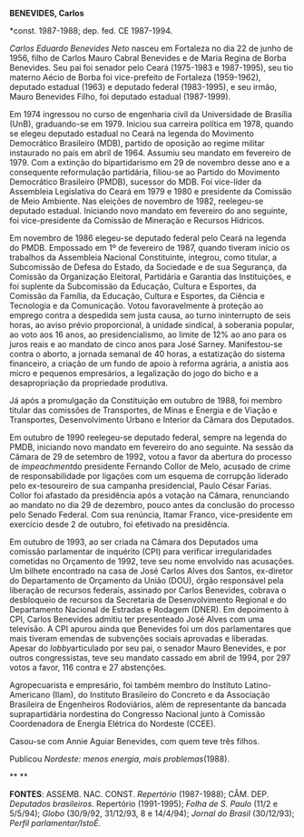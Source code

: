 **BENEVIDES, Carlos**

\*const. 1987-1988; dep. fed. CE 1987-1994.

*Carlos Eduardo Benevides Neto* nasceu em Fortaleza no dia 22 de junho
de 1956, filho de Carlos Mauro Cabral Benevides e de Maria Regina de
Borba Benevides. Seu pai foi senador pelo Ceará (1975-1983 e 1987-1995),
seu tio materno Aécio de Borba foi vice-prefeito de Fortaleza
(1959-1962), deputado estadual (1963) e deputado federal (1983-1995), e
seu irmão, Mauro Benevides Filho, foi deputado estadual (1987-1999).

Em 1974 ingressou no curso de engenharia civil da Universidade de
Brasília (UnB), graduando-se em 1979. Iniciou sua carreira política em
1978, quando se elegeu deputado estadual no Ceará na legenda do
Movimento Democrático Brasileiro (MDB), partido de oposição ao regime
militar instaurado no país em abril de 1964. Assumiu seu mandato em
fevereiro de 1979. Com a extinção do bipartidarismo em 29 de novembro
desse ano e a consequente reformulação partidária, filiou-se ao Partido
do Movimento Democrático Brasileiro (PMDB), sucessor do MDB. Foi
vice-líder da Assembleia Legislativa do Ceará em 1979 e 1980 e
presidente da Comissão de Meio Ambiente. Nas eleições de novembro de
1982, reelegeu-se deputado estadual. Iniciando novo mandato em fevereiro
do ano seguinte, foi vice-presidente da Comissão de Mineração e Recursos
Hídricos.

Em novembro de 1986 elegeu-se deputado federal pelo Ceará na legenda do
PMDB. Empossado em 1º de fevereiro de 1987, quando tiveram início os
trabalhos da Assembleia Nacional Constituinte, integrou, como titular, a
Subcomissão de Defesa do Estado, da Sociedade e de sua Segurança, da
Comissão da Organização Eleitoral, Partidária e Garantia das
Instituições, e foi suplente da Subcomissão da Educação, Cultura e
Esportes, da Comissão da Família, da Educação, Cultura e Esportes, da
Ciência e Tecnologia e da Comunicação. Votou favoravelmente à proteção
ao emprego contra a despedida sem justa causa, ao turno ininterrupto de
seis horas, ao aviso prévio proporcional, à unidade sindical, à
soberania popular, ao voto aos 16 anos, ao presidencialismo, ao limite
de 12% ao ano para os juros reais e ao mandato de cinco anos para José
Sarney. Manifestou-se contra o aborto, a jornada semanal de 40 horas, a
estatização do sistema financeiro, a criação de um fundo de apoio à
reforma agrária, a anistia aos micro e pequenos empresários, a
legalização do jogo do bicho e a desapropriação da propriedade
produtiva.

Já após a promulgação da Constituição em outubro de 1988, foi membro
titular das comissões de Transportes, de Minas e Energia e de Viação e
Transportes, Desenvolvimento Urbano e Interior da Câmara dos Deputados.

Em outubro de 1990 reelegeu-se deputado federal, sempre na legenda do
PMDB, iniciando novo mandato em fevereiro do ano seguinte. Na sessão da
Câmara de 29 de setembro de 1992, votou a favor da abertura do processo
de *impeachment*do presidente Fernando Collor de Melo, acusado de crime
de responsabilidade por ligações com um esquema de corrupção liderado
pelo ex-tesoureiro de sua campanha presidencial, Paulo César Farias.
Collor foi afastado da presidência após a votação na Câmara, renunciando
ao mandato no dia 29 de dezembro, pouco antes da conclusão do processo
pelo Senado Federal. Com sua renúncia, Itamar Franco, vice-presidente em
exercício desde 2 de outubro, foi efetivado na presidência.

Em outubro de 1993, ao ser criada na Câmara dos Deputados uma comissão
parlamentar de inquérito (CPI) para verificar irregularidades cometidas
no Orçamento de 1992, teve seu nome envolvido nas acusações. Um bilhete
encontrado na casa de José Carlos Alves dos Santos, ex-diretor do
Departamento de Orçamento da União (DOU), órgão responsável pela
liberação de recursos federais, assinado por Carlos Benevides, cobrava o
desbloqueio de recursos da Secretaria de Desenvolvimento Regional e do
Departamento Nacional de Estradas e Rodagem (DNER). Em depoimento à CPI,
Carlos Benevides admitiu ter presenteado José Alves com uma televisão. A
CPI apurou ainda que Benevides foi um dos parlamentares que mais tiveram
emendas de subvenções sociais aprovadas e liberadas. Apesar do
*lobby*articulado por seu pai, o senador Mauro Benevides, e por outros
congressistas, teve seu mandato cassado em abril de 1994, por 297 votos
a favor, 116 contra e 27 abstenções.

Agropecuarista e empresário, foi também membro do Instituto
Latino-Americano (Ilam), do Instituto Brasileiro do Concreto e da
Associação Brasileira de Engenheiros Rodoviários, além de representante
da bancada suprapartidária nordestina do Congresso Nacional junto à
Comissão Coordenadora de Energia Elétrica do Nordeste (CCEE).

Casou-se com Annie Aguiar Benevides, com quem teve três filhos.

Publicou *Nordeste: menos energia, mais problemas*(1988).

** **

**FONTES**: ASSEMB. NAC. CONST. *Repertório* (1987-1988); CÂM. DEP.
*Deputados brasileiros*. Repertório (1991-1995); *Folha de S. Paulo*
(11/2 e 5/5/94); *Globo* (30/9/92, 31/12/93, 8 e 14/4/94); *Jornal do
Brasil* (30/12/93); *Perfil parlamentar/IstoÉ.*

 
